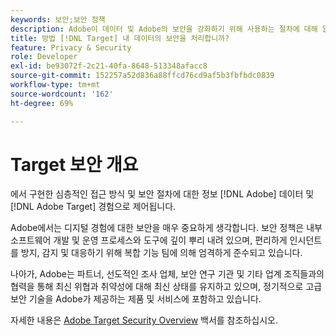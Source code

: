```yaml
---
keywords: 보안;보안 정책
description: Adobe이 데이터 및 Adobe의 보안을 강화하기 위해 사용하는 절차에 대해 알아봅니다 [!DNL Target] 경험으로 제어됩니다. Adobe 다운로드 [!DNL Target] 보안 개요 백서.
title: 방법 [!DNL Target] 내 데이터의 보안을 처리합니까?
feature: Privacy & Security
role: Developer
exl-id: be93072f-2c21-40fa-8648-513348afacc8
source-git-commit: 152257a52d836a88ffcd76cd9af5b3fbfbdc0839
workflow-type: tm+mt
source-wordcount: '162'
ht-degree: 69%

---
```


# Target 보안 개요

에서 구현한 심층적인 접근 방식 및 보안 절차에 대한 정보 [!DNL Adobe] 데이터 및 [!DNL Adobe Target] 경험으로 제어됩니다.

Adobe에서는 디지털 경험에 대한 보안을 매우 중요하게 생각합니다. 보안 정책은 내부 소프트웨어 개발 및 운영 프로세스와 도구에 깊이 뿌리 내려 있으며, 편리하게 인시던트를 방지, 감지 및 대응하기 위해 복합 기능 팀에 의해 엄격하게 준수되고 있습니다.

나아가, Adobe는 파트너, 선도적인 조사 업체, 보안 연구 기관 및 기타 업계 조직들과의 협력을 통해 최신 위협과 취약성에 대해 최신 상태를 유지하고 있으며, 정기적으로 고급 보안 기술을 Adobe가 제공하는 제품 및 서비스에 포함하고 있습니다.

자세한 내용은 [Adobe Target Security Overview](https://www.adobe.com/content/dam/cc/en/security/pdfs/AdobeTargetSecurityOverview.pdf) 백서를 참조하십시오.
